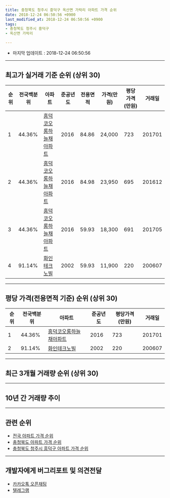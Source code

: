 ```yaml
---
title: 충청북도 청주시 흥덕구 옥산면 가락리 아파트 가격 순위
date: 2018-12-24 06:50:56 +0900
last_modified_at: 2018-12-24 06:50:56 +0900
tags:
- 충청북도 청주시 흥덕구
- 옥산면 가락리

---
```


* 마지막 업데이트 : 2018-12-24 06:50:56

---

## 최고가 실거래 기준 순위 (상위 30)


|순위|전국백분위|아파트|준공년도|전용면적|가격(만원)|평당가격(만원)|거래일|
|---|---|---|---|---|---|---|---|
|1|44.36%|[흥덕코오롱하늘채아파트](https://search.naver.com/search.naver?query=%EC%B6%A9%EC%B2%AD%EB%B6%81%EB%8F%84+%EC%B2%AD%EC%A3%BC%EC%8B%9C+%ED%9D%A5%EB%8D%95%EA%B5%AC+%EC%98%A5%EC%82%B0%EB%A9%B4+%EA%B0%80%EB%9D%BD%EB%A6%AC+%ED%9D%A5%EB%8D%95%EC%BD%94%EC%98%A4%EB%A1%B1%ED%95%98%EB%8A%98%EC%B1%84%EC%95%84%ED%8C%8C%ED%8A%B8)|2016|84.86|24,000|723|201701|
|2|44.36%|[흥덕코오롱하늘채아파트](https://search.naver.com/search.naver?query=%EC%B6%A9%EC%B2%AD%EB%B6%81%EB%8F%84+%EC%B2%AD%EC%A3%BC%EC%8B%9C+%ED%9D%A5%EB%8D%95%EA%B5%AC+%EC%98%A5%EC%82%B0%EB%A9%B4+%EA%B0%80%EB%9D%BD%EB%A6%AC+%ED%9D%A5%EB%8D%95%EC%BD%94%EC%98%A4%EB%A1%B1%ED%95%98%EB%8A%98%EC%B1%84%EC%95%84%ED%8C%8C%ED%8A%B8)|2016|84.98|23,950|695|201612|
|3|44.36%|[흥덕코오롱하늘채아파트](https://search.naver.com/search.naver?query=%EC%B6%A9%EC%B2%AD%EB%B6%81%EB%8F%84+%EC%B2%AD%EC%A3%BC%EC%8B%9C+%ED%9D%A5%EB%8D%95%EA%B5%AC+%EC%98%A5%EC%82%B0%EB%A9%B4+%EA%B0%80%EB%9D%BD%EB%A6%AC+%ED%9D%A5%EB%8D%95%EC%BD%94%EC%98%A4%EB%A1%B1%ED%95%98%EB%8A%98%EC%B1%84%EC%95%84%ED%8C%8C%ED%8A%B8)|2016|59.93|18,300|691|201705|
|4|91.14%|[화인테크노빌](https://search.naver.com/search.naver?query=%EC%B6%A9%EC%B2%AD%EB%B6%81%EB%8F%84+%EC%B2%AD%EC%A3%BC%EC%8B%9C+%ED%9D%A5%EB%8D%95%EA%B5%AC+%EC%98%A5%EC%82%B0%EB%A9%B4+%EA%B0%80%EB%9D%BD%EB%A6%AC+%ED%99%94%EC%9D%B8%ED%85%8C%ED%81%AC%EB%85%B8%EB%B9%8C)|2002|59.93|11,900|220|200607|


---

## 평당 가격(전용면적 기준) 순위 (상위 30)


|순위|전국백분위|아파트|준공년도|평당가격(만원)|거래일|
|---|---|---|---|---|---|
|1|44.36%|[흥덕코오롱하늘채아파트](https://search.naver.com/search.naver?query=%EC%B6%A9%EC%B2%AD%EB%B6%81%EB%8F%84+%EC%B2%AD%EC%A3%BC%EC%8B%9C+%ED%9D%A5%EB%8D%95%EA%B5%AC+%EC%98%A5%EC%82%B0%EB%A9%B4+%EA%B0%80%EB%9D%BD%EB%A6%AC+%ED%9D%A5%EB%8D%95%EC%BD%94%EC%98%A4%EB%A1%B1%ED%95%98%EB%8A%98%EC%B1%84%EC%95%84%ED%8C%8C%ED%8A%B8)|2016|723|201701|
|2|91.14%|[화인테크노빌](https://search.naver.com/search.naver?query=%EC%B6%A9%EC%B2%AD%EB%B6%81%EB%8F%84+%EC%B2%AD%EC%A3%BC%EC%8B%9C+%ED%9D%A5%EB%8D%95%EA%B5%AC+%EC%98%A5%EC%82%B0%EB%A9%B4+%EA%B0%80%EB%9D%BD%EB%A6%AC+%ED%99%94%EC%9D%B8%ED%85%8C%ED%81%AC%EB%85%B8%EB%B9%8C)|2002|220|200607|


---

## 최근 3개월 거래량 순위 (상위 30)


<div style="width:100%;">
    <canvas id="deal_count_ranking" height="250"></canvas>
</div>


<script>
new Chart(document.getElementById("deal_count_ranking"), {
    type: 'horizontalBar',
    data: {
        labels: ['흥덕코오롱하늘채아파트', '화인테크노빌'],
        datasets: [{
            label: '실거래 수',
            data: [5, 2],
            borderColor: "rgba(255, 0, 128, 1)",
            backgroundColor: "rgba(255, 0, 128, 0.5)",
            fill: false,
        }]
    },
    options: {
        responsive: true,
        title: {
            display: true,
            text: '최근 3개월 거래량 순위'
        },
        tooltips: {
            mode: 'index',
            intersect: false,
            callbacks: {
                title: function(tooltipItems, data) {
                    return "실거래 수:";
                },
                label: function(tooltipItem, data) {
                    return data.labels[tooltipItem.index] + ": " + tooltipItem.xLabel;
                }
            }
        },
        hover: {
            mode: 'nearest',
            intersect: true
        },
        scales: {
            xAxes: [{
                display: true,
                scaleLabel: {
                    display: true,
                    labelString: '실거래 수'
                },
                ticks: {
                    suggestedMin: 0,
                }
            }],
            yAxes: [{
                display: true,
                ticks: {
                    autoSkip: false,
                    callback: function(value, index, values) {
                        if (value.length > 15)
                            return value.substr(0, 13) + "...";
                        else
                            return value;
                    }
                },
                scaleLabel: {
                    display: false,
                }
            }]
        }
    }
});

</script>


---

## 10년 간 거래량 추이


<div style="width:100%;">
    <canvas id="deal_progress" height="250"></canvas>
</div>

<script>
new Chart(document.getElementById("deal_progress"), {
    type: 'line',
    data: {
        labels: ['200812','200901','200902','200903','200904','200905','200906','200907','200908','200909','200910','200911','200912','201001','201002','201003','201004','201005','201006','201007','201008','201009','201010','201011','201012','201101','201102','201103','201104','201105','201106','201107','201108','201109','201110','201111','201112','201201','201202','201203','201204','201205','201206','201207','201208','201209','201210','201211','201212','201301','201302','201303','201304','201305','201306','201307','201308','201309','201310','201311','201312','201401','201402','201403','201404','201405','201406','201407','201408','201409','201410','201411','201412','201501','201502','201503','201504','201505','201506','201507','201508','201509','201510','201511','201512','201601','201602','201603','201604','201605','201606','201607','201608','201609','201610','201611','201612','201701','201702','201703','201704','201705','201706','201707','201708','201709','201710','201711','201712','201801','201802','201803','201804','201805','201806','201807','201808','201809','201810','201811','201812'],
        datasets: [{
            label: '실거래 수',
            pointRadius: 1,
            data: [0, 1, 4, 3, 3, 2, 2, 4, 1, 4, 1, 4, 2, 3, 3, 5, 8, 4, 7, 6, 6, 3, 5, 3, 1, 1, 3, 3, 5, 2, 4, 1, 3, 3, 1, 5, 1, 2, 2, 6, 0, 1, 2, 2, 2, 2, 6, 3, 2, 2, 4, 4, 1, 1, 5, 3, 3, 2, 1, 1, 2, 1, 1, 3, 5, 2, 1, 0, 0, 0, 3, 1, 1, 3, 4, 4, 1, 0, 1, 3, 0, 1, 0, 2, 0, 2, 0, 1, 0, 0, 0, 1, 1, 0, 0, 1, 67, 11, 28, 19, 17, 10, 6, 6, 3, 5, 5, 4, 5, 6, 7, 7, 5, 5, 11, 6, 4, 5, 2, 3, 2],
            borderColor: "rgba(255, 201, 14, 1)",
            backgroundColor: "rgba(255, 201, 14, 0.5)",
            fill: true,
        }]
    },
    options: {
        responsive: true,
        title: {
            display: true,
            text: '10년간 거래량 추이'
        },
        tooltips: {
            mode: 'index',
            intersect: false,
        },
        hover: {
            mode: 'nearest',
            intersect: true
        },
        scales: {
            xAxes: [{
                display: true,
                scaleLabel: {
                    display: true,
                    labelString: '년/월'
                }
            }],
            yAxes: [{
                display: true,
                ticks: {
                    suggestedMin: 0,
                },
                scaleLabel: {
                    display: true,
                    labelString: '실거래 수'
                }
            }]
        }
    }
});

</script>


---

## 관련 순위

- [전국 아파트 가격 순위](https://inasie.github.io/apt-ranking/전국)
- [충청북도 아파트 가격 순위](https://inasie.github.io/apt-ranking/충청북도)
- [충청북도 청주시 흥덕구 아파트 가격 순위](https://inasie.github.io/apt-ranking/충청북도-청주시-흥덕구)


---

## 개발자에게 버그리포트 및 의견전달

- [카카오톡 오픈채팅](https://open.kakao.com/o/gLJUAP4)
- [텔레그램](https://t.me/inasie)

